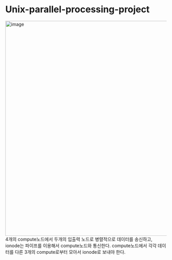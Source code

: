 # Unix-parallel-processing-project
<img width="672" alt="image" src="https://user-images.githubusercontent.com/121723421/210159261-e45c4d7e-d42f-4470-9a2a-aea5f3236b29.png">
4개의 compute노드에서 두개의 입출력 노드로 병렬적으로 데이터를 송신하고, ionode는 파이프를 이용해서 compute노드와 통신한다. compute노드에서 각각 데이터를 다른 3개의 compute로부터 모아서
ionode로 보내야 한다.
